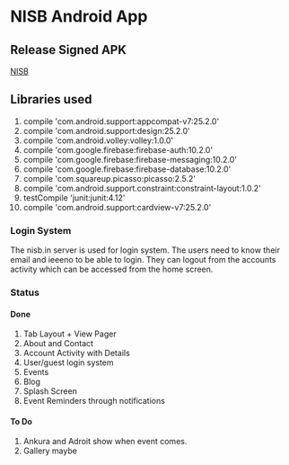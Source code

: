 # NISB Android App

## Release Signed APK
[NISB](https://github.com/namithubot/NISBApp/app/app-release.apk)  

## Libraries used
1.    compile 'com.android.support:appcompat-v7:25.2.0'
2.    compile 'com.android.support:design:25.2.0'
3.    compile 'com.android.volley:volley:1.0.0'
4.    compile 'com.google.firebase:firebase-auth:10.2.0'
5.    compile 'com.google.firebase:firebase-messaging:10.2.0'
6.    compile 'com.google.firebase:firebase-database:10.2.0'
7.    compile 'com.squareup.picasso:picasso:2.5.2'
8.    compile 'com.android.support.constraint:constraint-layout:1.0.2'
9.    testCompile 'junit:junit:4.12'
10.    compile 'com.android.support:cardview-v7:25.2.0'

### Login System
The nisb.in server is used for login system. The users need to know their email and ieeeno to be able to login. They can logout from the accounts activity which can be accessed from the home screen.

### Status
#### Done
1. Tab Layout + View Pager
2. About and Contact
3. Account Activity with Details
4. User/guest login system
5. Events
6. Blog
7. Splash Screen
8. Event Reminders through notifications

#### To Do
1. Ankura and Adroit show when event comes.
2. Gallery maybe
